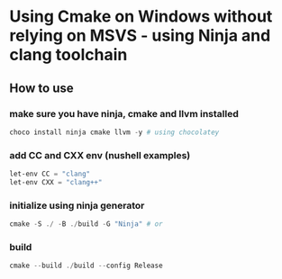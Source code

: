 # Using Cmake on Windows without relying on MSVS - using Ninja and clang toolchain

## How to use

### make sure you have ninja, cmake and llvm installed

```powershell
choco install ninja cmake llvm -y # using chocolatey
```

### add CC and CXX env (nushell examples)

```powershell
let-env CC = "clang"
let-env CXX = "clang++"
```

### initialize using ninja generator

```powershell
cmake -S ./ -B ./build -G "Ninja" # or 
```

### build

```powershell
cmake --build ./build --config Release
```
